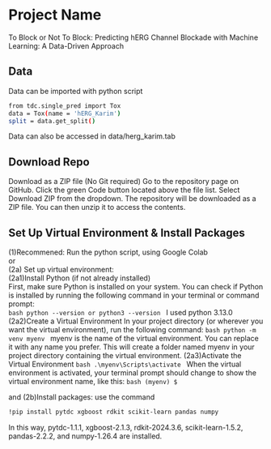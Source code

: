 # Project Name
To Block or Not To Block:
Predicting hERG Channel Blockade with Machine Learning: A Data-Driven Approach


## Data
Data can be imported with python script
```bash
from tdc.single_pred import Tox
data = Tox(name = 'hERG_Karim')
split = data.get_split()
```
Data can also be accessed in data/herg_karim.tab

## Download Repo
Download as a ZIP file (No Git required)
Go to the repository page on GitHub.
Click the green Code button located above the file list.
Select Download ZIP from the dropdown.
The repository will be downloaded as a ZIP file. You can then unzip it to access the contents.

## Set Up Virtual Environment & Install Packages
(1)Recommened: Run the python script, using Google Colab<br>
or<br>
(2a) Set up virtual environment: <br>
    (2a1)Install Python (if not already installed)<br>
    First, make sure Python is installed on your system. You can check if Python is installed by running the following command in your terminal or command prompt:<br>
    ```bash
    python --version
    or
    python3 --version
    ```
    I used python 3.13.0
    (2a2)Create a Virtual Environment
    In your project directory (or wherever you want the virtual environment), run the following command:
    ```bash
    python -m venv myenv
    ```
    myenv is the name of the virtual environment. You can replace it with any name you prefer.
    This will create a folder named myenv in your project directory containing the virtual environment.
    (2a3)Activate the Virtual Environment
    ```bash
    .\myenv\Scripts\activate
    ```
    When the virtual environment is activated, your terminal prompt should change to show the virtual environment name, like this:
    ```bash
    (myenv) $
    ```



    
and
(2b)Install packages: use the command
```bash
!pip install pytdc xgboost rdkit scikit-learn pandas numpy
```
In this way, pytdc-1.1.1, xgboost-2.1.3, rdkit-2024.3.6, scikit-learn-1.5.2, pandas-2.2.2, and numpy-1.26.4 are installed.

